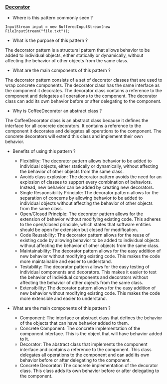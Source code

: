 ### [Decorator](https://refactoring.guru/design-patterns/decorator)
- Where is this pattern commonly seen ?
```commandline
InputStream input = new BufferedInputStream(new FileInputStream("file.txt"));
```
- What is the purpose of this pattern ?
    
The decorator pattern is a structural pattern that allows behavior to be added to individual objects, either statically or dynamically, without affecting the behavior of other objects from the same class.

- What are the main components of this pattern ?

The decorator pattern consists of a set of decorator classes that are used to wrap concrete components. The decorator class has the same interface as the component it decorates. The decorator class contains a reference to the component and delegates all operations to the component. 
The decorator class can add its own behavior before or after delegating to the component.

- Why is CoffeeDecorator an abstract class ?

The CoffeeDecorator class is an abstract class because it defines the interface for all concrete decorators. It contains a reference to the component it decorates and delegates all operations to the component. 
The concrete decorators will extend this class and implement their own behavior.

- Benefits of using this pattern ?
  - Flexibility: The decorator pattern allows behavior to be added to individual objects, either statically or dynamically, without affecting the behavior of other objects from the same class.
  - Avoids class explosion: The decorator pattern avoids the need for an explosion of classes to support every combination of behaviors. Instead, new behavior can be added by creating new decorators.
  - Single Responsibility Principle: The decorator pattern allows for the separation of concerns by allowing behavior to be added to individual objects without affecting the behavior of other objects from the same class.
  - Open/Closed Principle: The decorator pattern allows for the extension of behavior without modifying existing code. This adheres to the open/closed principle, which states that software entities should be open for extension but closed for modification.
  - Code Reusability: The decorator pattern allows for the reuse of existing code by allowing behavior to be added to individual objects without affecting the behavior of other objects from the same class.
  - Maintainability: The decorator pattern allows for the easy addition of new behavior without modifying existing code. This makes the code more maintainable and easier to understand.
  - Testability: The decorator pattern allows for the easy testing of individual components and decorators. This makes it easier to test the behavior of individual components and decorators without affecting the behavior of other objects from the same class.
  - Extensibility: The decorator pattern allows for the easy addition of new behavior without modifying existing code. This makes the code more extensible and easier to understand.


- What are the main components of this pattern ?
  - Component: The interface or abstract class that defines the behavior of the objects that can have behavior added to them.
  - Concrete Component: The concrete implementation of the component interface. This is the object that will have behavior added to it.
  - Decorator: The abstract class that implements the component interface and contains a reference to the component. This class delegates all operations to the component and can add its own behavior before or after delegating to the component.
  - Concrete Decorator: The concrete implementation of the decorator class. This class adds its own behavior before or after delegating to the component.
